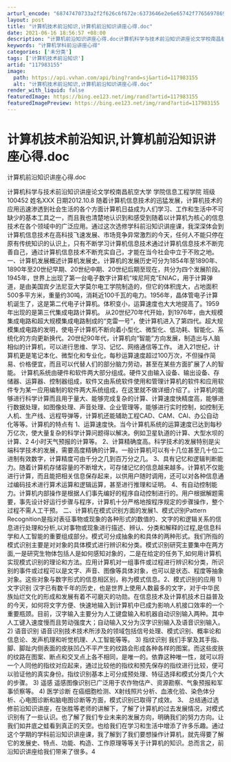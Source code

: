 ```yaml
---
arturl_encode: "68747470733a2f2f626c6f672e:6373646e2e6e65742f77656978696e5f33303033393735352f:61727469636c652f64657461696c732f313137393833313535"
layout: post
title: "计算机技术前沿知识,计算机前沿知识讲座心得.doc"
date: 2021-06-16 18:56:57 +08:00
description: "计算机前沿知识讲座心得.doc计算机科学与技术前沿知识讲座论文学校南昌航空大学 学院信息工程学院 班"
keywords: "计算机学科前沿讲座心得"
categories: ['未分类']
tags: ['计算机技术前沿知识']
artid: "117983155"
image:
  path: https://api.vvhan.com/api/bing?rand=sj&artid=117983155
  alt: "计算机技术前沿知识,计算机前沿知识讲座心得.doc"
render_with_liquid: false
featuredImage: https://bing.ee123.net/img/rand?artid=117983155
featuredImagePreview: https://bing.ee123.net/img/rand?artid=117983155
---
```


# 计算机技术前沿知识,计算机前沿知识讲座心得.doc

计算机前沿知识讲座心得.doc

计算机科学与技术前沿知识讲座论文学校南昌航空大学 学院信息工程学院 班级100452 姓名XXX 日期2012.10.8 随着计算机信息技术的迅猛发展，计算机技术的应用迅速渗透到社会生活的各个方面计算机日益成为人们学习、工作和生活中不可缺少的基本工具之一，而且我也清楚地认识到和感受到随着以计算机为核心的信息技术在各个领域中的广泛应用。通过这次选修学科前沿知识讲座课，我深深体会到计算机信息技术在高科技飞速发展、市场竞争异常激烈的今天，任何人不能只停在原有传统知识的认识上，只有不断学习计算机信息技术通过计算机信息技术不断完善自己，通过计算机信息技术不断充实自己，才能在当今社会中立于不败之地。 一、计算机发展概述计算机发展史。计算机的发展历史可分为1854年至1890年、1890年至20世纪早期、20世纪中期、20世纪后期至现在，共分为四个发展阶段。1945年，世界上出现了第一台电子数字计算机“埃尼阿克”ENIAC，用于计算弹道，是由美国宾夕法尼亚大学莫尔电工学院制造的，但它的体积庞大，占地面积500多平方米，重量约30吨，消耗近100千瓦的电力。1956年，晶体管电子计算机诞生了，这是第二代电子计算机。体积变小，运算速度也大大地提高了。1959年出现的是第三代集成电路计算机。 从20世纪70年代开始，到1976年，由大规模集成电路和超大规模集成电路制成的“克雷一号”，使计算机进入了第四代。超大规模集成电路的发明，使电子计算机不断向着小型化、微型化、低功耗、智能化、系统化的方向更新换代。20世纪90年代，计算机向“智能”方向发展，制造出与人脑相似的计算机，可以进行思维、学习、记忆、网络通信等工作。 进入21世纪，计算机更是笔记本化、微型化和专业化，每秒运算速度超过100万次，不但操作简易、价格便宜，而且可以代替人们的部分脑力劳动，甚至在某些方面扩展了人的智能。 计算机系统由硬件和软件两大部分组成。硬件又由输入设备、输出设备、存储器、运算器、控制器组成，软件又由系统软件使用和管理计算机的软件和应用软件专为某一应用编制的软件两大系统组成，在这里就不做详细介绍了。计算机的能够进行科学计算而且用于量大、能够完成复杂的计算、计算速度快精度高，能够进行数据处理，如图像处理、声音处理、企业管理等，能够进行实时控制，如控制无人机、生产线、远程导弹等，计算机还能辅助工程CAD、CAM、CAI、办公自动化等等。计算机的特点有 1、运算速度快。当今计算机系统的运算速度已达到每秒万亿次，使大量复杂的科学计算问题得以解决。例如卫星轨道的计算、大型水坝的计算、2 4小时天气预报的计算等。 2、计算精确度高。科学技术的发展特别是尖端科学技术的发展，需要高度精确的计算。一般计算机可以有十几位甚至几十位二进制有效数字，计算精度可由千分之几到百万分之几。 3、具有记忆和逻辑判断能力。随着计算机存储容量的不断增大，可存储记忆的信息越来越多。计算机不仅能进行计算，而且能把相关信息保存起来，以供用户随时调用，还可以对各种信息通过编码技术进行算术运算和逻辑运算，甚至进行推理和证明。 4、有自动控制能力。计算机内部操作是根据人们事先编好的程序自动控制进行的。用户根据解题需要，事先设计好运行步骤与程序，计算机十分严格地按程序规定的步骤操作，整个过程不需人工干预。 二、计算机在模式识别方面的发展1、模式识别Pattern Recognition是指对表征事物或现象的各种形式的数值的、文字的和逻辑关系的信息进行处理和分析,以对事物或现象进行描述、辨认、分类和解释的过程,是信息科学和人工智能的重要组成部分。模式可分成抽象的和具体的两种形式。我们所指的模式识别主要是对对象的具体模式进行辨识和分类。模式识别研究主要集中在两方面,一是研究生物体包括人是如何感知对象的，二是在给定的任务下,如何用计算机实现模式识别的理论和方法。应用计算机对一组事件或过程进行辨识和分类，所识别的事件或过程可以是文字、声音、图像等具体对象，也可以是状态、程度等抽象对象。这些对象与数字形式的信息相区别，称为模式信息。2、模式识别的应用 1) 文字识别 汉字已有数千年的历史，也是世界上使用人数最多的文字，对于中华民族灿烂文化的形成和发展有着不可磨灭的功勋。在信息技术及计算机技术日益普及的今天，如何将文字方便、快速地输入到计算机中已成为影响人机接口效率的一个重要瓶颈。目前，汉字输入主要分为人工键盘输入和机器自动识别输入两种。其中人工键入速度慢而且劳动强度大；自动输入又分为汉字识别输入及语音识别输入。2) 语音识别 语音识别技术技术所涉及的领域包括信号处理、模式识别、概率论和信息论、发声机理和听觉机理、人工智能等等。 3) 指纹识别 我们手掌及其手指、脚、脚趾内侧表面的皮肤凹凸不平产生的纹路会形成各种各样的图案。而这些皮肤的纹路在图案、断点和交叉点上各不相同，是唯一的。依靠这种唯一性，就可以将一个人同他的指纹对应起来，通过比较他的指纹和预先保存的指纹进行比较，便可以验证他的真实身份。指纹识别基本上可分成预处理、特征选择和模式分类几个大的步骤。 3) 遥感 遥感图像识别已广泛用于农作物估产、资源勘察、气象预报和军事侦察等。 4) 医学诊断 在癌细胞检测、X射线照片分析、血液化验、染色体分析、心电图诊断和脑电图诊断等方面，模式识别已取得了成效。 3、 总结通过选修前沿知识讲座，在张胜等老师的讲解下，了解了计算机的过去发展情况，对模式识别有了一些认识。也了解了我们专业未来的发展方向，明确我们的努力方向。让我们如井底之蛙看到真正的天空。也给我们在学习和生活中增添了许多乐趣。通过这个学期的学科前沿知识讲座课，我了解到了我们要想操作计算机，就先得要了解它的发展史、特点、功能、构造、工作原理等等关于计算机的知识。总而言之，前沿知识讲座给我们带来了很多。4
